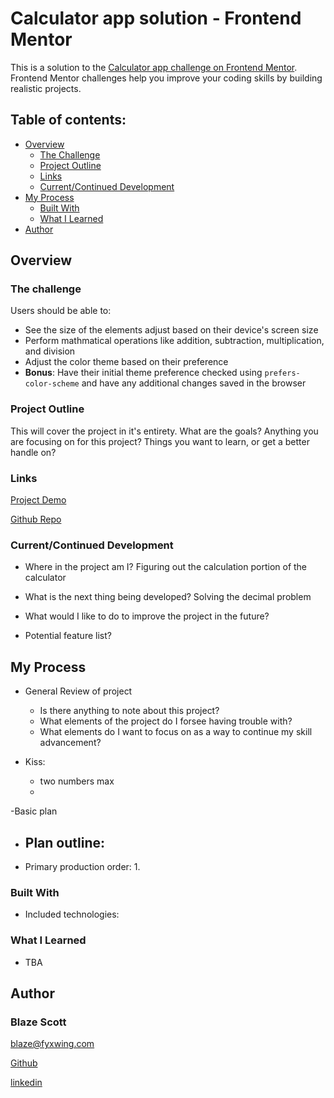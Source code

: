 # Calculator app solution - Frontend Mentor 

This is a solution to the [Calculator app challenge on Frontend Mentor](https://www.frontendmentor.io/challenges/calculator-app-9lteq5N29). Frontend Mentor challenges help you improve your coding skills by building realistic projects. 


## Table of contents:

- [Overview](#overview) 
  - [The Challenge](#the-challenge)
  - [Project Outline](#project-outline)
  - [Links](#links)
  - [Current/Continued Development](#current/continued-development)
- [My Process](#my-process)
  - [Built With](#built-with)
  - [What I Learned](#what-i-learned)
- [Author](#author)


## Overview

### The challenge

Users should be able to:

- See the size of the elements adjust based on their device's screen size
- Perform mathmatical operations like addition, subtraction, multiplication, and division
- Adjust the color theme based on their preference
- **Bonus**: Have their initial theme preference checked using `prefers-color-scheme` and have any additional changes saved in the browser

### Project Outline

  This will cover the project in it's entirety. What are the goals?
  Anything you are focusing on for this project?
  Things you want to learn, or get a better handle on?

### Links

[Project Demo](Demo.Url)

[Github Repo](github.repo)

### Current/Continued Development

- Where in the project am I? 
  Figuring out the calculation portion of the calculator

- What is the next thing being developed?
  Solving the decimal problem


- What would I like to do to improve the project in the future?
- Potential feature list?


## My Process

- General Review of project
  - Is there anything to note about this project?
  - What elements of the project do I forsee having trouble with?
  - What elements do I want to focus on as a way to continue my skill advancement?
  
- Kiss:
  - two numbers max
  - 

-Basic plan
  - Plan outline:
    -

  - Primary production order:
    1. 

### Built With

- Included technologies:


### What I Learned

- TBA


## Author

### Blaze Scott

<blaze@fyxwing.com>

[Github](https://github.com/ablueblaze)

[linkedin](https://www.linkedin.com/in/blaze-scott-3672b891/)